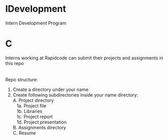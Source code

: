 # IDevelopment
Intern Development Program

# C<br/>
Interns working at Rapidcode can submit their projects and assignments in this repo<br/>
<br/>
<br/>
Repo structure:
<br/>
1. Create a directory under your name<br/>
2. Create following subdirectories inside your name directory:<br/>
     A. Project directory<br/>
         &nbsp;&nbsp; 1a. Project file<br/>
         &nbsp;&nbsp; 1b. Libraries<br/>
         &nbsp;&nbsp; 1c. Project report<br/>
         &nbsp;&nbsp; 1d. Project presentation<br/>
     B. Assignments directory<br/>
     C. Resume<br/>
